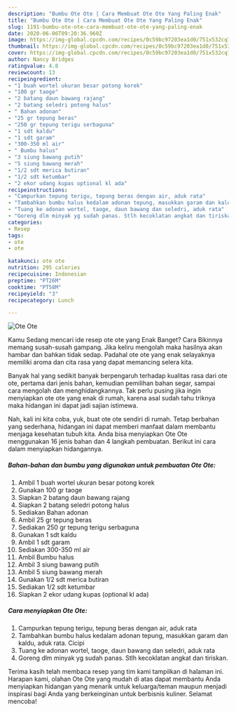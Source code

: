 ```yaml
---
description: "Bumbu Ote Ote | Cara Membuat Ote Ote Yang Paling Enak"
title: "Bumbu Ote Ote | Cara Membuat Ote Ote Yang Paling Enak"
slug: 1191-bumbu-ote-ote-cara-membuat-ote-ote-yang-paling-enak
date: 2020-06-06T09:20:36.960Z
image: https://img-global.cpcdn.com/recipes/0c59bc97203ea1d0/751x532cq70/ote-ote-foto-resep-utama.jpg
thumbnail: https://img-global.cpcdn.com/recipes/0c59bc97203ea1d0/751x532cq70/ote-ote-foto-resep-utama.jpg
cover: https://img-global.cpcdn.com/recipes/0c59bc97203ea1d0/751x532cq70/ote-ote-foto-resep-utama.jpg
author: Nancy Bridges
ratingvalue: 4.8
reviewcount: 13
recipeingredient:
- "1 buah wortel ukuran besar potong korek"
- "100 gr taoge"
- "2 batang daun bawang rajang"
- "2 batang seledri potong halus"
- " Bahan adonan"
- "25 gr tepung beras"
- "250 gr tepung terigu serbaguna"
- "1 sdt kaldu"
- "1 sdt garam"
- "300-350 ml air"
- " Bumbu halus"
- "3 siung bawang putih"
- "5 siung bawang merah"
- "1/2 sdt merica butiran"
- "1/2 sdt ketumbar"
- "2 ekor udang kupas optional kl ada"
recipeinstructions:
- "Campurkan tepung terigu, tepung beras dengan air, aduk rata"
- "Tambahkan bumbu halus kedalam adonan tepung, masukkan garam dan kaldu, aduk rata. Cicipi"
- "Tuang ke adonan wortel, taoge, daun bawang dan seledri, aduk rata"
- "Goreng dlm minyak yg sudah panas. Stlh kecoklatan angkat dan tiriskan."
categories:
- Resep
tags:
- ote
- ote

katakunci: ote ote 
nutrition: 295 calories
recipecuisine: Indonesian
preptime: "PT26M"
cooktime: "PT58M"
recipeyield: "3"
recipecategory: Lunch

---
```



![Ote Ote](https://img-global.cpcdn.com/recipes/0c59bc97203ea1d0/751x532cq70/ote-ote-foto-resep-utama.jpg)

Kamu Sedang mencari ide resep ote ote yang Enak Banget? Cara Bikinnya memang susah-susah gampang. Jika keliru mengolah maka hasilnya akan hambar dan bahkan tidak sedap. Padahal ote ote yang enak selayaknya memiliki aroma dan cita rasa yang dapat memancing selera kita.

Banyak hal yang sedikit banyak berpengaruh terhadap kualitas rasa dari ote ote, pertama dari jenis bahan, kemudian pemilihan bahan segar, sampai cara mengolah dan menghidangkannya. Tak perlu pusing jika ingin menyiapkan ote ote yang enak di rumah, karena asal sudah tahu triknya maka hidangan ini dapat jadi sajian istimewa.




Nah, kali ini kita coba, yuk, buat ote ote sendiri di rumah. Tetap berbahan yang sederhana, hidangan ini dapat memberi manfaat dalam membantu menjaga kesehatan tubuh kita. Anda bisa menyiapkan Ote Ote menggunakan 16 jenis bahan dan 4 langkah pembuatan. Berikut ini cara dalam menyiapkan hidangannya.

<!--inarticleads1-->

##### Bahan-bahan dan bumbu yang digunakan untuk pembuatan Ote Ote:

1. Ambil 1 buah wortel ukuran besar potong korek
1. Gunakan 100 gr taoge
1. Siapkan 2 batang daun bawang rajang
1. Siapkan 2 batang seledri potong halus
1. Sediakan  Bahan adonan
1. Ambil 25 gr tepung beras
1. Sediakan 250 gr tepung terigu serbaguna
1. Gunakan 1 sdt kaldu
1. Ambil 1 sdt garam
1. Sediakan 300-350 ml air
1. Ambil  Bumbu halus
1. Ambil 3 siung bawang putih
1. Ambil 5 siung bawang merah
1. Gunakan 1/2 sdt merica butiran
1. Sediakan 1/2 sdt ketumbar
1. Siapkan 2 ekor udang kupas (optional kl ada)




<!--inarticleads2-->

##### Cara menyiapkan Ote Ote:

1. Campurkan tepung terigu, tepung beras dengan air, aduk rata
1. Tambahkan bumbu halus kedalam adonan tepung, masukkan garam dan kaldu, aduk rata. Cicipi
1. Tuang ke adonan wortel, taoge, daun bawang dan seledri, aduk rata
1. Goreng dlm minyak yg sudah panas. Stlh kecoklatan angkat dan tiriskan.




Terima kasih telah membaca resep yang tim kami tampilkan di halaman ini. Harapan kami, olahan Ote Ote yang mudah di atas dapat membantu Anda menyiapkan hidangan yang menarik untuk keluarga/teman maupun menjadi inspirasi bagi Anda yang berkeinginan untuk berbisnis kuliner. Selamat mencoba!
